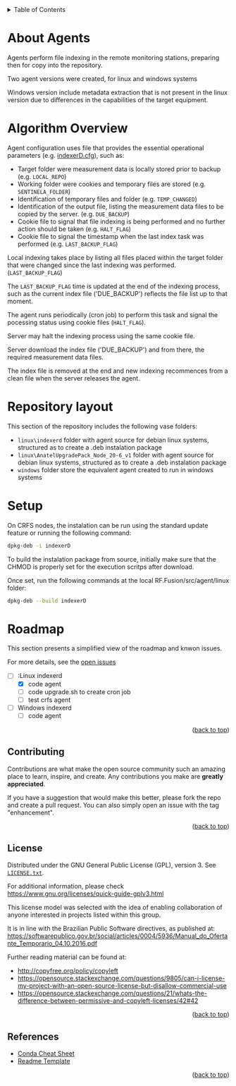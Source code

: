 <details>
  <summary>Table of Contents</summary>
  <ol>
    <li><a href="#about-zabbix-source">About Zabbix Source</a></li>
    <li><a href="#algorithm-overview">Algorithm Overview</a></li>
    <li><a href="#repository-layout">Repository layout</a></li>
    <li><a href="#setup">Setup</a></li>
    <li><a href="#external_checks">External Checks</a></li>
    <li><a href="#roadmap">Roadmap</a></li>
    <li><a href="#contributing">Contributing</a></li>
    <li><a href="#license">License</a></li>
    <li><a href="#references">References</a></li>
  </ol>
</details>

# About Agents

Agents perform file indexing in the remote monitoring stations, preparing then for copy into the repository.

Two agent versions were created, for linux and windows systems

Windows version include metadata extraction that is not present in the linux version due to differences in the capabilities of the target equipment.

# Algorithm Overview

Agent configuration uses file that provides the essential operational parameters (e.g. [indexerD.cfg](./linux/indexerd/etc/node/indexerD.cfg)), such as:

* Target folder were measurement data is locally stored prior to backup (e.g. `LOCAL_REPO`)
* Working folder were cookies and temporary files are stored (e.g. `SENTINELA_FOLDER`)
* Identification of temporary files and folder (e.g. `TEMP_CHANGED`)
* Identification of the output file, listing the measurement data files to be copied by the server. (e.g. `DUE_BACKUP`)
* Cookie file to signal that file indexing is being performed and no further action should be taken (e.g. `HALT_FLAG`)
* Cookie file to signal the timestamp when the last index task was performed (e.g. `LAST_BACKUP_FLAG`)

Local indexing takes place by listing all files placed within the target folder that were changed since the last indexing was performed. (`LAST_BACKUP_FLAG`)

The `LAST_BACKUP_FLAG` time is updated at the end of the indexing process, such as the current index file ('DUE_BACKUP') reflects the file list up to that moment.

The agent runs periodically (cron job) to perform this task and signal the pocessing status using cookie files (`HALT_FLAG`).

Server may halt the indexing process using the same cookie file.

Server download the index file ('DUE_BACKUP') and from there, the required measurement data files.

The index file is removed at the end and new indexing recommences from a clean file when the server releases the agent.

# Repository layout

This section of the repository includes the following vase folders:

* `linux\indexerd` folder with agent source for debian linux systems, structured as to create a .deb instalation package
* `linux\AnatelUpgradePack_Node_20-6_v1` folder with agent source for debian linux systems, structured as to create a .deb instalation package
* `windows` folder store the equivalent agent created to run in windows systems

# Setup

On CRFS nodes, the instalation can be run using the standard update feature or running the following command:

```sh
dpkg-deb -i indexerD
```

To build the instalation package from source, initially make sure that the CHMOD is properly set for the execution scritps after download.

Once set, run the following commands at the local RF.Fusion/src/agent/linux folder:

```sh
dpkg-deb --build indexerD
```



# Roadmap

This section presents a simplified view of the roadmap and knwon issues.

For more details, see the [open issues](https://github.com/FSLobao/RF.Fusion/issues)

* [ ] :Linux indexerd
  * [x] code agent
  * [ ] code upgrade.sh to create cron job
  * [ ] test crfs agent
* [ ] Windows indexerd
  * [ ] code agent
  
<p align="right">(<a href="#indexerd-md-top">back to top</a>)</p>

<!-- CONTRIBUTING -->
## Contributing

Contributions are what make the open source community such an amazing place to learn, inspire, and create. Any contributions you make are **greatly appreciated**.

If you have a suggestion that would make this better, please fork the repo and create a pull request. You can also simply open an issue with the tag "enhancement".

<p align="right">(<a href="#indexerd-md-top">back to top</a>)</p>

<!-- LICENSE -->
## License

Distributed under the GNU General Public License (GPL), version 3. See [`LICENSE.txt`](../../LICENSE).

For additional information, please check <https://www.gnu.org/licenses/quick-guide-gplv3.html>

This license model was selected with the idea of enabling collaboration of anyone interested in projects listed within this group.

It is in line with the Brazilian Public Software directives, as published at: <https://softwarepublico.gov.br/social/articles/0004/5936/Manual_do_Ofertante_Temporario_04.10.2016.pdf>

Further reading material can be found at:

* <http://copyfree.org/policy/copyleft>
* <https://opensource.stackexchange.com/questions/9805/can-i-license-my-project-with-an-open-source-license-but-disallow-commercial-use>
* <https://opensource.stackexchange.com/questions/21/whats-the-difference-between-permissive-and-copyleft-licenses/42#42>

<p align="right">(<a href="#indexerd-md-top">back to top</a>)</p>

<!-- ACKNOWLEDGMENTS -->
## References

* [Conda Cheat Sheet](https://docs.conda.io/projects/conda/en/4.6.0/_downloads/52a95608c49671267e40c689e0bc00ca/conda-cheatsheet.pdf)
* [Readme Template](https://github.com/othneildrew/Best-README-Template)

<p align="right">(<a href="#indexerd-md-top">back to top</a>)</p>
